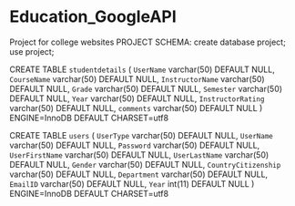 # Education_GoogleAPI
Project for college websites
PROJECT SCHEMA: 
create database project;
use project;

CREATE TABLE `studentdetails` (
 `UserName` varchar(50) DEFAULT NULL,
 `CourseName` varchar(50) DEFAULT NULL,
 `InstructorName` varchar(50) DEFAULT NULL,
 `Grade` varchar(50) DEFAULT NULL,
 `Semester` varchar(50) DEFAULT NULL,
 `Year` varchar(50) DEFAULT NULL,
 `InstructorRating` varchar(50) DEFAULT NULL,
 `comments` varchar(50) DEFAULT NULL
) ENGINE=InnoDB DEFAULT CHARSET=utf8




CREATE TABLE `users` (
 `UserType` varchar(50) DEFAULT NULL,
 `UserName` varchar(50) DEFAULT NULL,
 `Password` varchar(50) DEFAULT NULL,
 `UserFirstName` varchar(50) DEFAULT NULL,
 `UserLastName` varchar(50) DEFAULT NULL,
 `Gender` varchar(50) DEFAULT NULL,
 `CountryCitizenship` varchar(50) DEFAULT NULL,
 `Department` varchar(50) DEFAULT NULL,
 `EmailID` varchar(50) DEFAULT NULL,
 `Year` int(11) DEFAULT NULL
) ENGINE=InnoDB DEFAULT CHARSET=utf8

